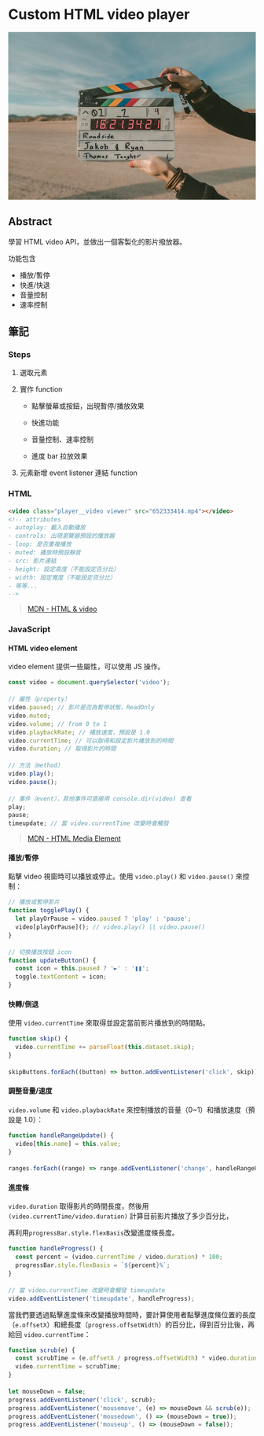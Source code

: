 # Custom HTML video player

![image](../assets/image/video-player.jpg)

## Abstract

學習 HTML video API，並做出一個客製化的影片撥放器。

功能包含

- 播放/暫停
- 快進/快退
- 音量控制
- 速率控制

## 筆記

### Steps

1. 選取元素

2. 實作 function

   - 點擊螢幕或按鈕，出現暫停/播放效果

   - 快進功能

   - 音量控制、速率控制

   - 進度 bar 拉放效果

3. 元素新增 event listener 連結 function

### HTML

```html
<video class="player__video viewer" src="652333414.mp4"></video>
<!-- attributes
- autoplay: 載入自動播放
- controls: 出現瀏覽器預設的播放器
- loop: 是否重複播放
- muted: 播放時預設靜音
- src: 影片連結
- height: 設定高度（不能設定百分比）
- width: 設定寬度（不能設定百分比）
- 等等...
-->
```

> [MDN - HTML & video](https://developer.mozilla.org/zh-TW/docs/Learn/HTML/Multimedia_and_embedding/Video_and_audio_content)

### JavaScript

#### HTML video element

video element 提供一些屬性，可以使用 JS 操作。

```javascript
const video = document.querySelector('video');

// 屬性（property）
video.paused; // 影片是否為暫停狀態，ReadOnly
video.muted;
video.volume; // from 0 to 1
video.playbackRate; // 播放速度，預設是 1.0
video.currentTime; // 可以取得和設定影片播放到的時間
video.duration; // 取得影片的時間

// 方法（method）
video.play();
video.pause();

// 事件（event），其他事件可直接用 console.dir(video) 查看
play;
pause;
timeupdate; // 當 video.currentTime 改變時會觸發
```

> [MDN - HTML Media Element](https://developer.mozilla.org/en-US/docs/Web/API/HTMLMediaElement)

#### 播放/暫停

點擊 video 視窗時可以播放或停止。使用 `video.play()` 和 `video.pause()` 來控制：

```javascript
// 播放或暫停影片
function togglePlay() {
  let playOrPause = video.paused ? 'play' : 'pause';
  video[playOrPause](); // video.play() || video.pause()
}

// 切換播放按鈕 icon
function updateButton() {
  const icon = this.paused ? '►' : '❚❚';
  toggle.textContent = icon;
}
```

#### 快轉/倒退

使用 `video.currentTime` 來取得並設定當前影片播放到的時間點。

```javascript
function skip() {
  video.currentTime += parseFloat(this.dataset.skip);
}

skipButtons.forEach((button) => button.addEventListener('click', skip));
```

#### 調整音量/速度

`video.volume` 和 `video.playbackRate` 來控制播放的音量（0~1）和播放速度（預設是 1.0）：

```javascript
function handleRangeUpdate() {
  video[this.name] = this.value;
}

ranges.forEach((range) => range.addEventListener('change', handleRangeUpdate));
```

#### 進度條

`video.duration` 取得影片的時間長度，然後用 `(video.currentTime/video.duration)` 計算目前影片播放了多少百分比，

再利用`progressBar.style.flexBasis`改變進度條長度。

```javascript
function handleProgress() {
  const percent = (video.currentTime / video.duration) * 100;
  progressBar.style.flexBasis = `${percent}%`;
}

// 當 video.currentTime 改變時會觸發 timeupdate
video.addEventListener('timeupdate', handleProgress);
```

當我們要透過點擊進度條來改變播放時間時，要計算使用者點擊進度條位置的長度（`e.offsetX`）和總長度（`progress.offsetWidth`）的百分比，得到百分比後，再給回 `video.currentTime`：

```javascript
function scrub(e) {
  const scrubTime = (e.offsetX / progress.offsetWidth) * video.duration;
  video.currentTime = scrubTime;
}

let mouseDown = false;
progress.addEventListener('click', scrub);
progress.addEventListener('mousemove', (e) => mouseDown && scrub(e));
progress.addEventListener('mousedown', () => (mouseDown = true));
progress.addEventListener('mouseup', () => (mouseDown = false));
```
